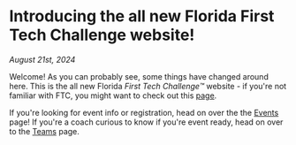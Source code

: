 # Introducing the all new Florida First Tech Challenge website!

_August 21st, 2024_

Welcome! As you can probably see, some things have changed around here. This is the all new Florida _First Tech Challenge™_ website - if you're not familiar with FTC, you might want to check out this [page](https://www.firstinspires.org/robotics/ftc/what-is-first-tech-challenge).

If you're looking for event info or registration, head on over the the [Events](/#events) page! If you're a coach curious to know if you're event ready, head on over to the [Teams](/#teams) page.
